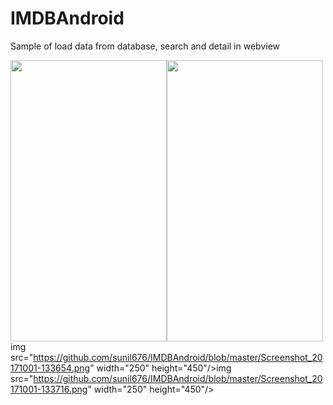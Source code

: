 # IMDBAndroid
Sample of load data from database, search and detail in webview

<img src="https://github.com/sunil676/IMDBAndroid/blob/master/Screenshot_20171001-133629.png" width="250" height="450"/><img src="https://github.com/sunil676/IMDBAndroid/blob/master/Screenshot_20171001-133638.png" width="250" height="450"/>img src="https://github.com/sunil676/IMDBAndroid/blob/master/Screenshot_20171001-133654.png" width="250" height="450"/>img src="https://github.com/sunil676/IMDBAndroid/blob/master/Screenshot_20171001-133716.png" width="250" height="450"/>
